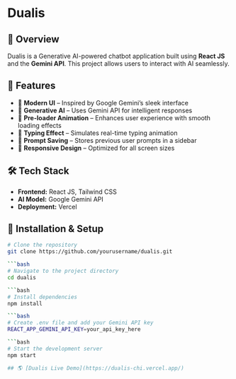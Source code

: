 # Dualis

## 🚀 Overview  
Dualis is a Generative AI-powered chatbot application built using **React JS** and the **Gemini API**. This project allows users to interact with AI seamlessly.  

## 🎯 Features  
- 🔹 **Modern UI** – Inspired by Google Gemini’s sleek interface  
- 🔹 **Generative AI** – Uses Gemini API for intelligent responses  
- 🔹 **Pre-loader Animation** – Enhances user experience with smooth loading effects  
- 🔹 **Typing Effect** – Simulates real-time typing animation  
- 🔹 **Prompt Saving** – Stores previous user prompts in a sidebar  
- 🔹 **Responsive Design** – Optimized for all screen sizes  

## 🛠️ Tech Stack  
- **Frontend:** React JS, Tailwind CSS  
- **AI Model:** Google Gemini API  
- **Deployment:** Vercel  

## 📌 Installation & Setup  
```bash
# Clone the repository
git clone https://github.com/yourusername/dualis.git

```bash
# Navigate to the project directory
cd dualis

```bash
# Install dependencies
npm install

```bash
# Create .env file and add your Gemini API key
REACT_APP_GEMINI_API_KEY=your_api_key_here

```bash
# Start the development server
npm start

## 🌎 [Dualis Live Demo](https://dualis-chi.vercel.app/)  







